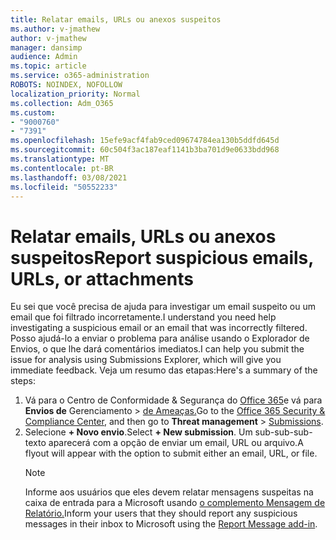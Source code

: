```yaml
---
title: Relatar emails, URLs ou anexos suspeitos
ms.author: v-jmathew
author: v-jmathew
manager: dansimp
audience: Admin
ms.topic: article
ms.service: o365-administration
ROBOTS: NOINDEX, NOFOLLOW
localization_priority: Normal
ms.collection: Adm_O365
ms.custom:
- "9000760"
- "7391"
ms.openlocfilehash: 15efe9acf4fab9ced09674784ea130b5ddfd645d
ms.sourcegitcommit: 60c504f3ac187eaf1141b3ba701d9e0633bdd968
ms.translationtype: MT
ms.contentlocale: pt-BR
ms.lasthandoff: 03/08/2021
ms.locfileid: "50552233"
---
```

# <a name="report-suspicious-emails-urls-or-attachments"></a><span data-ttu-id="48ead-102">Relatar emails, URLs ou anexos suspeitos</span><span class="sxs-lookup"><span data-stu-id="48ead-102">Report suspicious emails, URLs, or attachments</span></span>

<span data-ttu-id="48ead-103">Eu sei que você precisa de ajuda para investigar um email suspeito ou um email que foi filtrado incorretamente.</span><span class="sxs-lookup"><span data-stu-id="48ead-103">I understand you need help investigating a suspicious email or an email that was incorrectly filtered.</span></span> <span data-ttu-id="48ead-104">Posso ajudá-lo a enviar o problema para análise usando o Explorador de Envios, o que lhe dará comentários imediatos.</span><span class="sxs-lookup"><span data-stu-id="48ead-104">I can help you submit the issue for analysis using Submissions Explorer, which will give you immediate feedback.</span></span> <span data-ttu-id="48ead-105">Veja um resumo das etapas:</span><span class="sxs-lookup"><span data-stu-id="48ead-105">Here's a summary of the steps:</span></span>

1. <span data-ttu-id="48ead-106">Vá para o Centro de Conformidade & Segurança do [Office 365](https://go.microsoft.com/fwlink/p/?linkid=2077143)e vá para **Envios de** Gerenciamento  >  [de Ameaças.](https://go.microsoft.com/fwlink/?linkid=2101521)</span><span class="sxs-lookup"><span data-stu-id="48ead-106">Go to the [Office 365 Security & Compliance Center](https://go.microsoft.com/fwlink/p/?linkid=2077143), and then go to **Threat management** > [Submissions](https://go.microsoft.com/fwlink/?linkid=2101521).</span></span>
2. <span data-ttu-id="48ead-107">Selecione **+ Novo envio**.</span><span class="sxs-lookup"><span data-stu-id="48ead-107">Select **+ New submission**.</span></span> <span data-ttu-id="48ead-108">Um sub-sub-sub-texto aparecerá com a opção de enviar um email, URL ou arquivo.</span><span class="sxs-lookup"><span data-stu-id="48ead-108">A flyout will appear with the option to submit either an email, URL, or file.</span></span>
    > [!NOTE]
    > <span data-ttu-id="48ead-109">Informe aos usuários que eles devem relatar mensagens suspeitas na caixa de entrada para a Microsoft usando [o complemento Mensagem de Relatório.](https://go.microsoft.com/fwlink/?linkid=2092385)</span><span class="sxs-lookup"><span data-stu-id="48ead-109">Inform your users that they should report any suspicious messages in their inbox to Microsoft using the [Report Message add-in](https://go.microsoft.com/fwlink/?linkid=2092385).</span></span>
